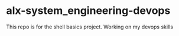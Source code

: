 # alx-system_engineering-devops
This repo is for the shell basics project.
Working on my devops skills
